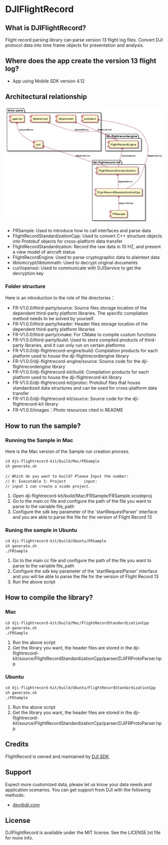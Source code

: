 # DJIFlightRecord

## What is DJIFlightRecord?

Flight record parsing library can parse version 13 flight log files. Convert DJI protocol data into time frame objects for presentation and analysis.

## Where does the app create the version 13 flight log?

* App using Mobile SDK version 4.12

## Architectural relationship

![](images/architectural.png)

* FRSample: Used to introduce how to call interfaces and parse data
* FlightRecordStandardizationCpp: Used to convert C++ structure objects into Protobuf objects for cross-platform data transfer
* FlightRecordStandardization: Record the raw data in 10 HZ, and present a view model of aircraft status
* FlightRecordEngine: Used to parse cryptographic data to plaintext data
* libtomcrypt/libtommath: Used to decrypt original documents
* curl/openssl: Used to communicate with DJIService to get the decryption key

### Folder structure

Here is an introduction to the role of file directories：

* FR-V1.0.0/third-party/source: Source files storage location of the dependent third-party platform libraries. The specific compilation method needs to be solved by yourself.
* FR-V1.0.0/third-party/header: Header files storage location of the dependent third-party platform libraries
* FR-V1.0.0/third-party/cmake: For CMake to compile custom functions
* FR-V1.0.0/third-party/build: Used to store compiled products of third-party libraries, and it can only run on certain platforms
* FR-V1.0.0/dji-flightrecord-engine/build: Compilation products for each platform used to house the dji-flightrecordengine library
* FR-V1.0.0/dji-flightrecord-engine/source: Source code for the dji-flightrecordengine library
* FR-V1.0.0/dji-flightrecord-kit/build: Compilation products for each platform used to house the dji-flightrecord-kit library
* FR-V1.0.0/dji-flightrecord-kit/protoc: Protobuf files that house standardized data structures and can be used for cross-platform data transfer
* FR-V1.0.0/dji-flightrecord-kit/source: Source code for the dji-flightrecord-kit library
* FR-V1.0.0/images：Photo resources cited in README

## How to run the sample?

### Running the Sample in Mac

Here is the Mac version of the Sample run creation process.

```shell
cd dji-flightrecord-kit/build/Mac/FRSample
sh generate.sh

// Which do you want to build? Please Input the number:
// 0: Executable 1: Project        input:
// input 1 can create a xcode project.
```

1. Open dji-flightrecord-kit/build/Mac/FRSample/FRSample.xcodeproj
2. Go to the main.cc file and configure the path of the file you want to parse to the variable file_path
3. Configure the sdk key parameter of the 'startRequestParser' interface and you are able to parse the file for the version of Flight Record 13

### Runing the sample in Ubuntu

```shell
cd dji-flightrecord-kit/build/Ubuntu/FRSample
sh generate.sh
./FRSample
```

1. Go to the main.cc file and configure the path of the file you want to parse to the variable file_path
2. Configure the sdk key parameter of the 'startRequestParser' interface and you will be able to parse the file for the version of Flight Record 13
3. Run the above script

## How to compile the library?

### Mac

```shell
cd dji-flightrecord-kit/build/Mac/FlightRecordStandardizationCpp
sh generate.sh
./FRSample
```

1. Run the above script
2. Get the library you want, the header files are stored in the dji-flightrecord-kit/source/FlightRecordStandardizationCpp/parser/DJIFRProtoParser.hpp

### Ubuntu

```shell
cd dji-flightrecord-kit/build/Ubuntu/FlightRecordStandardizationCpp
sh generate.sh
./FRSample
```

1. Run the above script
2. Get the library you want, the header files are stored in the dji-flightrecord-kit/source/FlightRecordStandardizationCpp/parser/DJIFRProtoParser.hpp

## Credits

FlightRecord is owned and maintained by [DJI SDK](https://developer.dji.com).

## Support

Expect more customized data, please let us know your data needs and application scenarios.
You can get support from DJI with the following methods:

* dev@dji.com

## License

DJIFlightRecord is available under the MIT license. See the LICENSE.txt file for more info.
